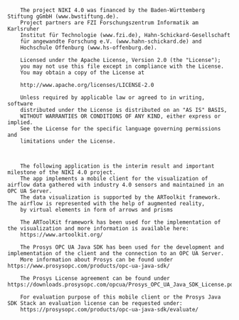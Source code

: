 		The project NIKI 4.0 was financed by the Baden-Württemberg Stiftung gGmbH (www.bwstiftung.de).
        Project partners are FZI Forschungszentrum Informatik am Karlsruher
        Institut für Technologie (www.fzi.de), Hahn-Schickard-Gesellschaft
        für angewandte Forschung e.V. (www.hahn-schickard.de) and
        Hochschule Offenburg (www.hs-offenburg.de).

		Licensed under the Apache License, Version 2.0 (the "License");
        you may not use this file except in compliance with the License.
        You may obtain a copy of the License at

        http://www.apache.org/licenses/LICENSE-2.0

        Unless required by applicable law or agreed to in writing, software
        distributed under the License is distributed on an "AS IS" BASIS,
        WITHOUT WARRANTIES OR CONDITIONS OF ANY KIND, either express or implied.
        See the License for the specific language governing permissions and
        limitations under the License.



		The following application is the interim result and important milestone of the NIKI 4.0 project.
		The app implements a mobile client for the visualization of airflow data gathered with industry 4.0 sensors and maintained in an OPC UA Server.
		The data visualization is supported by the ARToolkit framework. The airflow is represented with the help of augmented reality, 
		by virtual elements in form of arrows and prisms

		The ARToolKit framework has been used for the implementation of the visualization and more information is available here:
		https://www.artoolkit.org/

		The Prosys OPC UA Java SDK has been used for the development and implementation of the client and the connection to an OPC UA Server.
		More information about Prosys can be found under https://www.prosysopc.com/products/opc-ua-java-sdk/ 
	
		The Prosys License agreement can be found under https://downloads.prosysopc.com/opcua/Prosys_OPC_UA_Java_SDK_License.pdf
	
		For evaluation purpose of this mobile client or the Prosys Java SDK Stack an evaluation license can be requested under:
		https://prosysopc.com/products/opc-ua-java-sdk/evaluate/
		
	
	